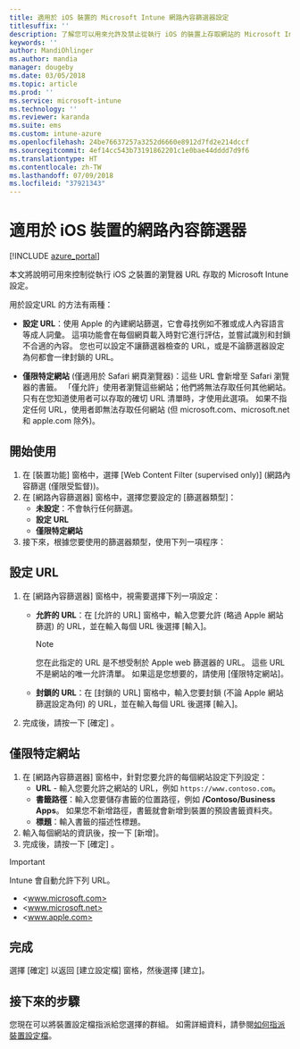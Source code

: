 ```yaml
---
title: 適用於 iOS 裝置的 Microsoft Intune 網路內容篩選器設定
titlesuffix: ''
description: 了解您可以用來允許及禁止從執行 iOS 的裝置上存取網站的 Microsoft Intune 設定。
keywords: ''
author: MandiOhlinger
ms.author: mandia
manager: dougeby
ms.date: 03/05/2018
ms.topic: article
ms.prod: ''
ms.service: microsoft-intune
ms.technology: ''
ms.reviewer: karanda
ms.suite: ems
ms.custom: intune-azure
ms.openlocfilehash: 24be76637257a3252d6660e8912d7fd2e214dccf
ms.sourcegitcommit: 4ef14cc543b73191862201c1e0bae44dddd7d9f6
ms.translationtype: HT
ms.contentlocale: zh-TW
ms.lasthandoff: 07/09/2018
ms.locfileid: "37921343"
---
```

# <a name="web-content-filter-settings-for-ios-devices"></a>適用於 iOS 裝置的網路內容篩選器

[!INCLUDE [azure_portal](./includes/azure_portal.md)]

本文將說明可用來控制從執行 iOS 之裝置的瀏覽器 URL 存取的 Microsoft Intune 設定。

用於設定URL 的方法有兩種：

- **設定 URL**：使用 Apple 的內建網站篩選，它會尋找例如不雅或成人內容語言等成人詞彙。 這項功能會在每個網頁載入時對它進行評估，並嘗試識別和封鎖不合適的內容。 您也可以設定不讓篩選器檢查的 URL，或是不論篩選器設定為何都會一律封鎖的 URL。

- **僅限特定網站** (僅適用於 Safari 網頁瀏覽器)：這些 URL 會新增至 Safari 瀏覽器的書籤。 「僅允許」使用者瀏覽這些網站；他們將無法存取任何其他網站。 只有在您知道使用者可以存取的確切 URL 清單時，才使用此選項。
如果不指定任何 URL，使用者即無法存取任何網站 (但 microsoft.com、microsoft.net 和 apple.com 除外)。

## <a name="get-started"></a>開始使用

1. 在 [裝置功能] 窗格中，選擇 [Web Content Filter (supervised only)] (網路內容篩選 (僅限受監督))。
2. 在 [網路內容篩選器] 窗格中，選擇您要設定的 [篩選器類型]：
    - **未設定**：不會執行任何篩選。
    - **設定 URL**
    - **僅限特定網站**
3. 接下來，根據您要使用的篩選器類型，使用下列一項程序：


## <a name="configure-urls"></a>設定 URL

1. 在 [網路內容篩選器] 窗格中，視需要選擇下列一項設定：
   - **允許的 URL**：在 [允許的 URL] 窗格中，輸入您要允許 (略過 Apple 網站篩選) 的 URL，並在輸入每個 URL 後選擇 [輸入]。
     > [!NOTE]
     > 您在此指定的 URL 是不想受制於 Apple web 篩選器的 URL。 這些 URL 不是網站的唯一允許清單。 如果這是您想要的，請使用 [僅限特定網站]。

   - **封鎖的 URL**：在 [封鎖的 URL] 窗格中，輸入您要封鎖 (不論 Apple 網站篩選設定為何) 的 URL，並在輸入每個 URL 後選擇 [輸入]。
2. 完成後，請按一下 [確定] 。


## <a name="specific-websites-only"></a>僅限特定網站

1. 在 [網路內容篩選器] 窗格中，針對您要允許的每個網站設定下列設定：
    - **URL** - 輸入您要允許之網站的 URL，例如 `https://www.contoso.com`。
    - **書籤路徑**：輸入您要儲存書籤的位置路徑，例如 **/Contoso/Business Apps**。 如果您不新增路徑，書籤就會新增到裝置的預設書籤資料夾。
    - **標題**：輸入書籤的描述性標題。
2. 輸入每個網站的資訊後，按一下 [新增]。
3. 完成後，請按一下 [確定] 。

> [!IMPORTANT]
> Intune 會自動允許下列 URL。
> - <www.microsoft.com>
> - <www.microsoft.net>
> - <www.apple.com>

## <a name="finish-up"></a>完成

選擇 [確定] 以返回 [建立設定檔] 窗格，然後選擇 [建立]。

## <a name="next-steps"></a>接下來的步驟

您現在可以將裝置設定檔指派給您選擇的群組。 如需詳細資料，請參閱[如何指派裝置設定檔](device-profile-assign.md)。
